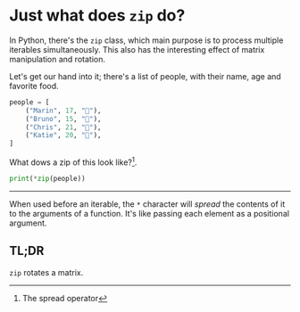 # Just what does `zip` do?

In Python, there's the `zip` class, which main purpose is to process multiple iterables simultaneously. This also has the interesting effect of matrix manipulation and rotation.

Let's get our hand into it; there's a list of people, with their name, age and favorite food.

```python
people = [
    ("Marin", 17, "🥗"),
    ("Bruno", 15, "🌯"),
    ("Chris", 21, "🍜"),
    ("Katie", 20, "🍪"),
]
```

What dows a zip of this look like?[^1].

```python
print(*zip(people))
```

---

[^1]: The spread operator

  When used before an iterable, the `*` character will _spread_ the contents of it to the arguments of a function. It's like passing each element as a positional argument.

## TL;DR

`zip` rotates a matrix.
